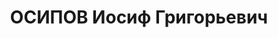 ---
title: ОСИПОВ Иосиф Григорьевич
description: "Род. в 1901, г. Днепропетровск, еврей, обр.: низшее, б/п. Проживал:\
  \ Иркутская обл., г. Усолье. Начальник снабжения треста \"Востсиблес\" \n  Арестован\
  \ 25.02.1937. Обв. по ст.58-8, -11 УК РСФСР. Приговор: ВК ВС СССР, 24.10.1937 –\
  \ ВМН. Расстрелян 24.10.1937, г.Иркутск. \n  Реабилитирован ВК ВС СССР 01.06.1957"
---